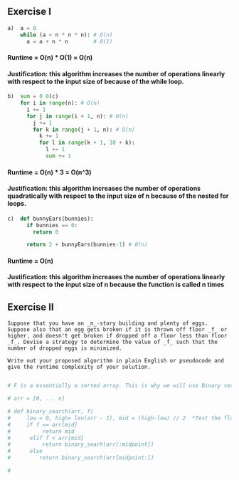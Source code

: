 ## Exercise I

```python
a)  a = 0
    while (a < n * n * n): # O(n)
      a = a + n * n        # 0(1)
```

#### Runtime = O(n) \* O(1) = O(n)

#### Justification: this algorithm increases the number of operations linearly with respect to the input size of because of the while loop.

```python
b)  sum = 0 0(c)
    for i in range(n): # O(n)
      i += 1
      for j in range(i + 1, n): # O(n)
        j += 1
        for k in range(j + 1, n): # O(n)
          k += 1
          for l in range(k + 1, 10 + k):
            l += 1
            sum += 1
```

#### Runtime = O(n) \* 3 = O(n^3)

#### Justification: this algorithm increases the number of operations quadratically with respect to the input size of n because of the nested for loops.

```python
c)  def bunnyEars(bunnies):
      if bunnies == 0:
        return 0

      return 2 + bunnyEars(bunnies-1) # 0(n)
```

#### Runtime = O(n)

#### Justification: this algorithm increases the number of operations linearly with respect to the input size of n because the function is called n times

## Exercise II

```
Suppose that you have an _n_-story building and plenty of eggs. Suppose also that an egg gets broken if it is thrown off floor _f_ or higher, and doesn't get broken if dropped off a floor less than floor _f_. Devise a strategy to determine the value of _f_ such that the number of dropped eggs is minimized.

Write out your proposed algorithm in plain English or pseudocode and give the runtime complexity of your solution.
```

```python

# F is a essentially a sorted array. This is why we will use Binary search O(log n) to determine the value of f such that the number of dropped eggs is minimized

# arr = [0, ... n]

# def binary_search(arr, f)
#     low = 0, high= len(arr - 1), mid = (high-low) // 2  *Test the floor level w/out - 1*
#     if f == arr[mid]
#          return mid
#      elif f < arr[mid]
#          return binary_searh(arr[:midpoint])
#      else
#         return binary_search(arr[midpoint:])

#

```
